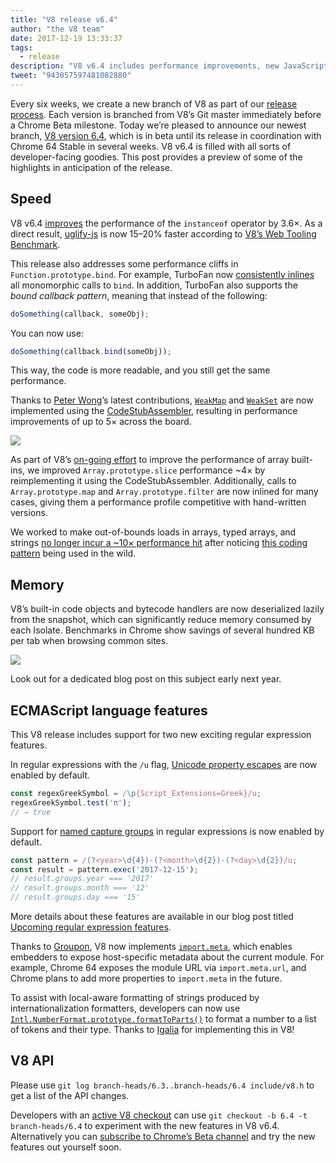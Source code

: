 ```yaml
---
title: "V8 release v6.4"
author: "the V8 team"
date: 2017-12-19 13:33:37
tags:
  - release
description: "V8 v6.4 includes performance improvements, new JavaScript language features, and more."
tweet: "943057597481082880"
---
```

Every six weeks, we create a new branch of V8 as part of our [release process](/docs/release-process). Each version is branched from V8’s Git master immediately before a Chrome Beta milestone. Today we’re pleased to announce our newest branch, [V8 version 6.4](https://chromium.googlesource.com/v8/v8.git/+log/branch-heads/6.4), which is in beta until its release in coordination with Chrome 64 Stable in several weeks. V8 v6.4 is filled with all sorts of developer-facing goodies. This post provides a preview of some of the highlights in anticipation of the release.

<!--truncate-->
## Speed

V8 v6.4 [improves](https://bugs.chromium.org/p/v8/issues/detail?id=6971) the performance of the `instanceof` operator by 3.6×. As a direct result, [uglify-js](http://lisperator.net/uglifyjs/) is now 15–20% faster according to [V8’s Web Tooling Benchmark](https://github.com/v8/web-tooling-benchmark).

This release also addresses some performance cliffs in `Function.prototype.bind`. For example, TurboFan now [consistently inlines](https://bugs.chromium.org/p/v8/issues/detail?id=6946) all monomorphic calls to `bind`. In addition, TurboFan also supports the _bound callback pattern_, meaning that instead of the following:

```js
doSomething(callback, someObj);
```

You can now use:

```js
doSomething(callback.bind(someObj));
```

This way, the code is more readable, and you still get the same performance.

Thanks to [Peter Wong](https://twitter.com/peterwmwong)’s latest contributions, [`WeakMap`](https://developer.mozilla.org/en-US/docs/Web/JavaScript/Reference/Global_Objects/WeakMap) and [`WeakSet`](https://developer.mozilla.org/en-US/docs/Web/JavaScript/Reference/Global_Objects/WeakSet) are now implemented using the [CodeStubAssembler](/blog/csa), resulting in performance improvements of up to 5× across the board.

![](/_img/v8-release-64/weak-collection.svg)

As part of V8’s [on-going effort](https://bugs.chromium.org/p/v8/issues/detail?id=1956) to improve the performance of array built-ins, we improved `Array.prototype.slice` performance ~4× by reimplementing it using the CodeStubAssembler. Additionally, calls to `Array.prototype.map` and `Array.prototype.filter` are now inlined for many cases, giving them a performance profile competitive with hand-written versions.

We worked to make out-of-bounds loads in arrays, typed arrays, and strings [no longer incur a ~10× performance hit](https://bugs.chromium.org/p/v8/issues/detail?id=7027) after noticing [this coding pattern](/blog/elements-kinds#avoid-reading-beyond-length) being used in the wild.

## Memory

V8’s built-in code objects and bytecode handlers are now deserialized lazily from the snapshot, which can significantly reduce memory consumed by each Isolate. Benchmarks in Chrome show savings of several hundred KB per tab when browsing common sites.

![](/_img/v8-release-64/codespace-consumption.svg)

Look out for a dedicated blog post on this subject early next year.

## ECMAScript language features

This V8 release includes support for two new exciting regular expression features.

In regular expressions with the `/u` flag, [Unicode property escapes](https://mathiasbynens.be/notes/es-unicode-property-escapes) are now enabled by default.

```js
const regexGreekSymbol = /\p{Script_Extensions=Greek}/u;
regexGreekSymbol.test('π');
// → true
```

Support for [named capture groups](https://developers.google.com/web/updates/2017/07/upcoming-regexp-features#named_captures) in regular expressions is now enabled by default.

```js
const pattern = /(?<year>\d{4})-(?<month>\d{2})-(?<day>\d{2})/u;
const result = pattern.exec('2017-12-15');
// result.groups.year === '2017'
// result.groups.month === '12'
// result.groups.day === '15'
```

More details about these features are available in our blog post titled [Upcoming regular expression features](https://developers.google.com/web/updates/2017/07/upcoming-regexp-features).

Thanks to [Groupon](https://twitter.com/GrouponEng), V8 now implements [`import.meta`](https://github.com/tc39/proposal-import-meta), which enables embedders to expose host-specific metadata about the current module. For example, Chrome 64 exposes the module URL via `import.meta.url`, and Chrome plans to add more properties to `import.meta` in the future.

To assist with local-aware formatting of strings produced by internationalization formatters, developers can now use [`Intl.NumberFormat.prototype.formatToParts()`](https://github.com/tc39/proposal-intl-formatToParts) to format a number to a list of tokens and their type. Thanks to [Igalia](https://twitter.com/igalia) for implementing this in V8!

## V8 API

Please use `git log branch-heads/6.3..branch-heads/6.4 include/v8.h` to get a list of the API changes.

Developers with an [active V8 checkout](/docs/source-code#using-git) can use `git checkout -b 6.4 -t branch-heads/6.4` to experiment with the new features in V8 v6.4. Alternatively you can [subscribe to Chrome’s Beta channel](https://www.google.com/chrome/browser/beta.html) and try the new features out yourself soon.

